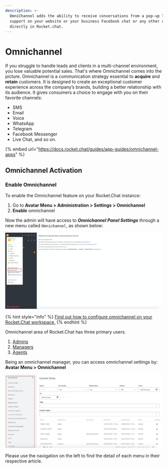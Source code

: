 ```yaml
---
description: >-
  OmniChannel adds the ability to receive conversations from a pop-up livechat
  support on your website or your business Facebook chat or any other channel
  directly in Rocket.chat.
---
```


# Omnichannel

If you struggle to handle leads and clients in a multi-channel environment, you lose valuable potential sales. That's where Omnichannel comes into the picture. Omnichannel is a communication strategy essential to **acquire** and **retain** customers. It is designed to create an exceptional customer experience across the company’s brands, building a better relationship with its audience. It gives consumers a choice to engage with you on their favorite channels:

* SMS
* Email
* Voice
* WhatsApp
* Telegram
* Facebook Messenger
* Live Chat, and so on.

{% embed url="https://docs.rocket.chat/guides/app-guides/omnichannel-apps" %}

## Omnichannel Activation

### Enable Omnichannel

To enable the Omnichannel feature on your Rocket.Chat instance:

1. Go to **Avatar Menu > Administration > Settings > Omnichannel**
2. **Enable** omnichannel

Now the admin will have access to _**Omnichannel Panel Settings**_ through a new menu called `Omnichannel`, as shown below:

![Omnichannel panel settings](<../../.gitbook/assets/image (587).png>)

{% hint style="info" %}
[Find out how to configure omnichannel on your Rocket.Chat workspace.](https://docs.rocket.chat/guides/administration/settings/omnichannel-admins-guide#configuration)
{% endhint %}

Omnichannel area of Rocket.Chat has three primary users.

1. [Admins](https://docs.rocket.chat/guides/omnichannel-guides/omnichannel)
2. [Managers](https://docs.rocket.chat/guides/omnichannel-guides/omnichannel-manger-guides)
3. [Agents](https://docs.rocket.chat/guides/omnichannel/agents)

Being an omnichannel manager, you can access omnichannel settings by: **Avatar Menu  > Omnichannel**

![Omnichannel panel](<../../.gitbook/assets/image (58).png>)

Please use the navigation on the left to find the detail of each menu in their respective article.
